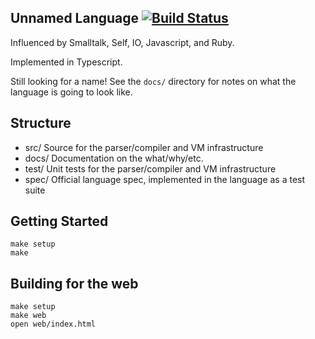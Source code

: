 Unnamed Language [![Build Status](https://travis-ci.org/jasonroelofs/language.svg?branch=master)](https://travis-ci.org/jasonroelofs/language)
----------------

Influenced by Smalltalk, Self, IO, Javascript, and Ruby.

Implemented in Typescript.

Still looking for a name! See the `docs/` directory for notes on what the language is going to look like.

## Structure

* src/
    Source for the parser/compiler and VM infrastructure
* docs/
    Documentation on the what/why/etc.
* test/
    Unit tests for the parser/compiler and VM infrastructure
* spec/
    Official language spec, implemented in the language as a test suite

## Getting Started

```
make setup
make
```

## Building for the web

```
make setup
make web
open web/index.html
```
